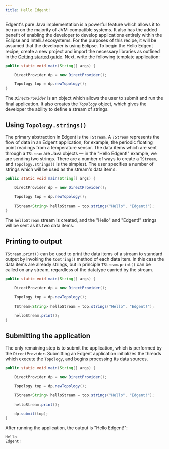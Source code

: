 ```yaml
---
title: Hello Edgent!
---
```


Edgent's pure Java implementation is a powerful feature which allows it to be run on the majority of JVM-compatible systems. It also has the added benefit of enabling the developer to develop applications entirely within the Eclipse and IntelliJ ecosystems. For the purposes of this recipe, it will be assumed that the developer is using Eclipse. To begin the Hello Edgent recipe, create a new project and import the necessary libraries as outlined in the [Getting started guide](../docs/edgent-getting-started). Next, write the following template application:

``` java
public static void main(String[] args) {

    DirectProvider dp = new DirectProvider();

    Topology top = dp.newTopology();
}
```

The *`DirectProvider`* is an object which allows the user to submit and run the final application. It also creates the *`Topology`* object, which gives the developer the ability to define a stream of strings.

## Using `Topology.strings()`

The primary abstraction in Edgent is the `TStream`. A *`TStream`* represents the flow of data in an Edgent application; for example, the periodic floating point readings from a temperature sensor. The data items which are sent through a `TStream` are Java objects &mdash; in the "Hello Edgent!" example, we are sending two strings. There are a number of ways to create a `TStream`, and `Topology.strings()` is the simplest. The user specifies a number of strings which will be used as the stream's data items.

``` java
public static void main(String[] args) {

    DirectProvider dp = new DirectProvider();

    Topology top = dp.newTopology();

    TStream<String> helloStream = top.strings("Hello", "Edgent!");
}
```

The `helloStream` stream is created, and the "Hello" and "Edgent!" strings will be sent as its two data items.

## Printing to output

`TStream.print()` can be used to print the data items of a stream to standard output by invoking the `toString()` method of each data item. In this case the data items are already strings, but in principle `TStream.print()` can be called on any stream, regardless of the datatype carried by the stream.

``` java
public static void main(String[] args) {

    DirectProvider dp = new DirectProvider();

    Topology top = dp.newTopology();

    TStream<String> helloStream = top.strings("Hello", "Edgent!");

	helloStream.print();
}
```

## Submitting the application

The only remaining step is to submit the application, which is performed by the `DirectProvider`. Submitting an Edgent application initializes the threads which execute the `Topology`, and begins processing its data sources.

``` java
public static void main(String[] args) {

    DirectProvider dp = new DirectProvider();

    Topology top = dp.newTopology();

    TStream<String> helloStream = top.strings("Hello", "Edgent!");

    helloStream.print();

    dp.submit(top);
}
```

After running the application, the output is "Hello Edgent!":

```
Hello
Edgent!
```
